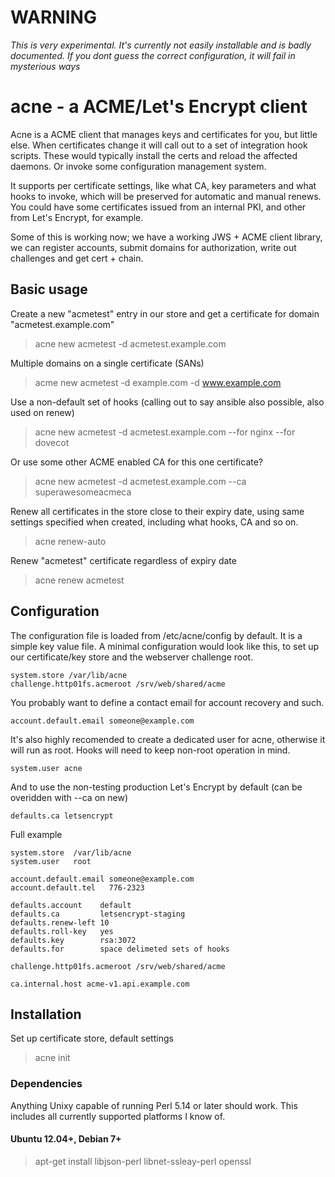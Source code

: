 # WARNING
*This is very experimental. It's currently not easily installable and is badly documented. If you dont guess the correct configuration, it will fail in mysterious ways*

# acne - a ACME/Let's Encrypt client
Acne is a ACME client that manages keys and certificates for you, but little else. When certificates change it will call out to a set of integration hook scripts. These would typically install the certs and reload the affected daemons. Or invoke some configuration management system.

It supports per certificate settings, like what CA, key parameters and what hooks to invoke, which will be preserved for automatic and manual renews. You could have some certificates issued from an internal PKI, and other from Let's Encrypt, for example.

Some of this is working now; we have a working JWS + ACME client library, we can register accounts, submit domains for authorization, write out challenges and get cert + chain.

## Basic usage

Create a new "acmetest" entry in our store and get a certificate for domain "acmetest.example.com"
> acne new acmetest -d acmetest.example.com

Multiple domains on a single certificate (SANs)
> acme new acmetest -d example.com -d www.example.com

Use a non-default set of hooks (calling out to say ansible also possible, also used on renew)
> acne new acmetest -d acmetest.example.com --for nginx --for dovecot

Or use some other ACME enabled CA for this one certificate?
> acne new acmetest -d acmetest.example.com --ca superawesomeacmeca

Renew all certificates in the store close to their expiry date, using same settings specified when created, including what hooks, CA and so on.
> acne renew-auto

Renew "acmetest" certificate regardless of expiry date
> acne renew acmetest

## Configuration
The configuration file is loaded from /etc/acne/config by default. It is a simple key value file. A minimal configuration would look like this, to set up our certificate/key store and the webserver challenge root.

    system.store /var/lib/acne
    challenge.http01fs.acmeroot /srv/web/shared/acme

You probably want to define a contact email for account recovery and such.

    account.default.email someone@example.com

It's also highly recomended to create a dedicated user for acne, otherwise it will run as root. Hooks will need to keep non-root operation in mind.

    system.user acne
    
And to use the non-testing production Let's Encrypt by default (can be overidden with --ca on new)

    defaults.ca letsencrypt

Full example

    system.store  /var/lib/acne
    system.user   root
    
    account.default.email someone@example.com
    account.default.tel   776-2323
    
    defaults.account    default
    defaults.ca         letsencrypt-staging
    defaults.renew-left 10
    defaults.roll-key   yes
    defaults.key        rsa:3072
    defaults.for        space delimeted sets of hooks
    
    challenge.http01fs.acmeroot /srv/web/shared/acme
    
    ca.internal.host acme-v1.api.example.com

## Installation
Set up certificate store, default settings
> acne init

### Dependencies
Anything Unixy capable of running Perl 5.14 or later should work. This includes all currently supported platforms I know of.

#### Ubuntu 12.04+, Debian 7+
> apt-get install libjson-perl libnet-ssleay-perl openssl

